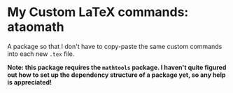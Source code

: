 # My Custom LaTeX commands: ataomath

A package so that I don't have to copy-paste the same custom commands into each new `.tex` file.

**Note: this package requires the `mathtools` package. I haven't quite figured out how to set up the dependency structure
of a package yet, so any help is appreciated!**
